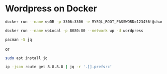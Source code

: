 # Wordpress on Docker
```bash
docker run --name wpDB -p 3306:3306 -e MYSQL_ROOT_PASSWORD=123456!@change --network wp -d mysql:latest
```
```bash
docker run --name wpLocal -p 8080:80 --network wp -d wordpress
```
```bash
pacman -S jq
```
or
```bash
sudo apt install jq
```
```bash
ip -json route get 8.8.8.8 | jq -r '.[].prefsrc'
```
